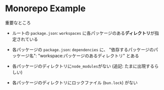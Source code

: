 # Monorepo Example

重要なところ

- ルートの `package.json`: `workspaces` に各パッケージのある**ディレクトリ**が指定されている
- 各パッケージの `package.json`: `dependencies` に、
    "依存するパッケージのパッケージ名": "workspace:パッケージのあるディレクトリ"
  とある

- 各パッケージのディレクトリに`node_modules`がない (追記: たまに出現するらしい)
- 各パッケージのディレクトリにロックファイル (`bun.lock`) がない

